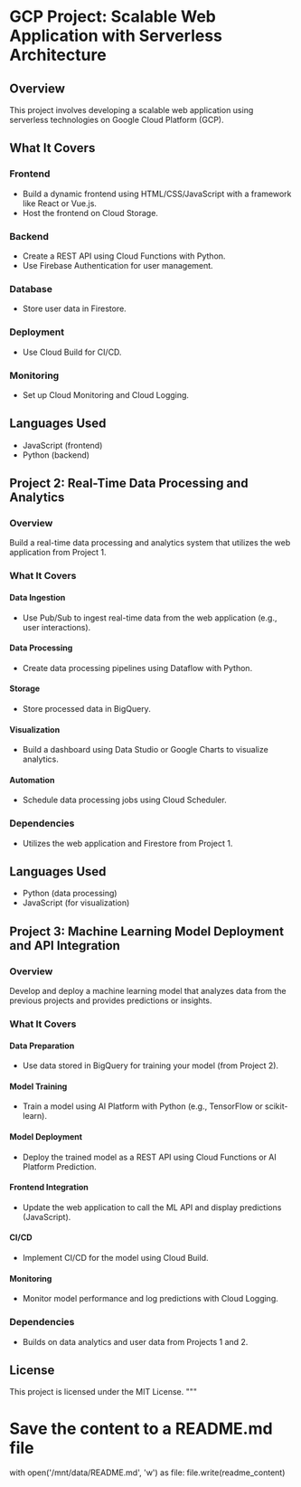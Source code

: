 # GCP Project: Scalable Web Application with Serverless Architecture

## Overview
This project involves developing a scalable web application using serverless technologies on Google Cloud Platform (GCP).

## What It Covers
### Frontend
- Build a dynamic frontend using HTML/CSS/JavaScript with a framework like React or Vue.js.
- Host the frontend on Cloud Storage.

### Backend
- Create a REST API using Cloud Functions with Python.
- Use Firebase Authentication for user management.

### Database
- Store user data in Firestore.

### Deployment
- Use Cloud Build for CI/CD.

### Monitoring
- Set up Cloud Monitoring and Cloud Logging.

## Languages Used
- JavaScript (frontend)
- Python (backend)

## Project 2: Real-Time Data Processing and Analytics
### Overview
Build a real-time data processing and analytics system that utilizes the web application from Project 1.

### What It Covers
#### Data Ingestion
- Use Pub/Sub to ingest real-time data from the web application (e.g., user interactions).

#### Data Processing
- Create data processing pipelines using Dataflow with Python.

#### Storage
- Store processed data in BigQuery.

#### Visualization
- Build a dashboard using Data Studio or Google Charts to visualize analytics.

#### Automation
- Schedule data processing jobs using Cloud Scheduler.

### Dependencies
- Utilizes the web application and Firestore from Project 1.

## Languages Used
- Python (data processing)
- JavaScript (for visualization)

## Project 3: Machine Learning Model Deployment and API Integration
### Overview
Develop and deploy a machine learning model that analyzes data from the previous projects and provides predictions or insights.

### What It Covers
#### Data Preparation
- Use data stored in BigQuery for training your model (from Project 2).

#### Model Training
- Train a model using AI Platform with Python (e.g., TensorFlow or scikit-learn).

#### Model Deployment
- Deploy the trained model as a REST API using Cloud Functions or AI Platform Prediction.

#### Frontend Integration
- Update the web application to call the ML API and display predictions (JavaScript).

#### CI/CD
- Implement CI/CD for the model using Cloud Build.

#### Monitoring
- Monitor model performance and log predictions with Cloud Logging.

### Dependencies
- Builds on data analytics and user data from Projects 1 and 2.

## License
This project is licensed under the MIT License.
"""

# Save the content to a README.md file
with open('/mnt/data/README.md', 'w') as file:
    file.write(readme_content)
